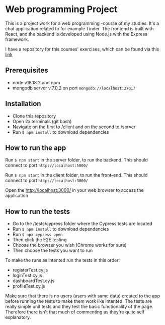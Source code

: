 # Web programming Project

This is a project work for a web programming -course of my studies. It's a chat application related to for example Tinder. The frontend is built with React, and the backend is developed using Node.js with the Express framework.

I have a repository for this courses' exercises, which can be found via this [link](https://github.com/JanniT/Web_Programming_Course)

## Prerequisites
- node v18.18.2 and npm 
- mongodb server v.7.0.2 on port ```mongodb://localhost:27017```

## Installation
- Clone this repository
- Open 2x terminals (git bash)
- Navigate on the first to /client and on the second to /server
- Run ```$ npm install``` to download dependencies

## How to run the app
Run ```$ npm start``` in the server folder, to run the backend. This should connect to port ```http://localhost:5000/```

Run ```$ npm start``` in the client folder, to run the front-end. This should connect to port ```http://localhost:3000/```

Open the [http://localhost:3000/](http://localhost:3000/) in your web browser to access the application

## How to run the tests

- Go to the /tests/cypress folder where the Cypress tests are located
- Run ```$ npm install``` to download dependencies
- Run ```$ npx cypress open```
- Then click the E2E testing
- Choose the browser you wish (Chrome works for sure)
- Then choose the tests you want to run

To make the runs as intented run the tests in this order:
- registerTest.cy.js
- loginTest.cy.js
- dashboardTest.cy.js
- profileTest.cy.js

Make sure that there is no users (users with same data) created to the app before running the tests to make them work like intented. The tests are really simple unit tests and they test the basic functionality of the page. Therefore there isn't that much of commenting as they're quite self explanatory. 
